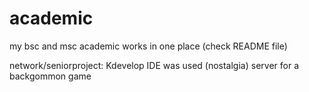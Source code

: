 # academic
my bsc and msc academic works in one place (check README file)

network/seniorproject: Kdevelop IDE was used (nostalgia)
server for a backgommon game
